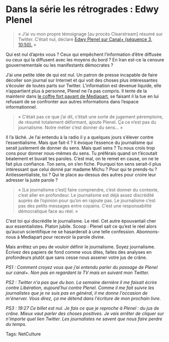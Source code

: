# Dans la série les rétrogrades : Edwy Plenel

> « J’ai vu mon propre témoignage \[au procès Clearstream\] résumé sur Twitter. C’était nul, déclare [Edwy Plenel sur Canal+ (séquence 3, 10:50).](http://www.canalplus.fr/tous-les-programmes/les-emissions/pid2244-c-p-edition-speciale.html) »

<span id="more-10976"></span>

Qui est nul d’après vous ? Ceux qui empêchent l’information d’être diffusée ou ceux qui la diffusent avec les moyens du bord ? En Iran est-ce la censure gouvernementale ou les manifestants démocrates ?

J’ai une petite idée de qui est nul. Un patron de presse incapable de faire décoller son journal sur Internet et qui voit des choses plus intéressantes s’écouler de toutes parts sur Twitter. L’information est devenue liquide, elle n’appartient plus à personne, Plenel ne l’a pas compris. Il tente de la maintenir dans [le coffre fort payant de Mediapart](http://blog.tcrouzet.com/2008/06/01/mediapart-mort-ne/), se faisant il la tue en lui refusant de se confronter aux autres informations dans l’espace informationnel.

> « C’était pas ce que j’ai dit, c’était une sorte de jugement péremptoire, de résumé totalement déformant, ajoute Plenel. Ça ce n’est pas du journalisme. Notre métier c’est donner du sens… »

Il l’a lâché. Je l’ai entendu à la radio il y a quelques jours s’élever contre l’essentialisme. Mais que fait-il ? Il évoque l’essence du journalisme qui serait justement de donner du sens. Mais quel sens ? Tu nous crois trop cons pour donner nous-mêmes du sens. Tu préférais quand on t’écoutait béatement et buvait tes paroles. C’est mal, on te remet en cause, on ne te fait plus confiance. Ton sens, on s’en fiche. Pourquoi ton sens serait-il plus intéressant que celui donné par madame Michu ? Pour qui te prends-tu ? Antiessentialiste, toi ? Qui te place au-dessus des autres pour croire leur adresser la juste parole ?

> « \[Le journalisme c’est\] faire comprendre, c’est donner du contexte, c’est aller en profondeur. Le journalisme est déjà assez discrédité auprès de l’opinion pour qu’on en rajoute pas. Le journalisme c’est pas des petits messages entre copains. C’est une responsabilité démocratique face au réel. »

C’est toi qui discrédite le journalisme. Le réel. Cet autre épouvantail cher aux essentialistes. Platon jubile. Scoop : Plenel sait ce qu’est le réel alors qu’aucun scientifique ne se hasarderait à une telle confession. Abonnons-nous à Mediapart pour recevoir la parole divine.

Mais arrêtez un peu de vouloir définir le journalisme. Soyez journalisme. Écrivez des papiers de fond comme vous dites, faites des analyses en profondeurs plutôt que sans cesse nous assener votre jus de crâne.

*PS1 : Comment croyez vous que j’ai entendu parler du passage de Plenel sur canal+. Non pas en regardant la TV mais en suivant mon Twitter.*

*PS2 : Twitter n'a pas que du bon. La semaine dernière il me faisait écrire contre Libération, aujourd'hui contre Plenel. Comme il me fait suivre les journalistes que je ne suis pas en général, il me donne l'occasion de m'énerver. Vous direz, ça me détend dans l'écriture de mon prochain livre.*

*PS3 : 19:27 Ce billet est nul. Je fais ce que je reproche à Plenel : du jus de crâne. Mieux vaut parler des choses positives. Je vais arrêter de cliquer sur n'importe quel lien Twitter. Les journalistes ne savent que nous faire perdre du temps.*

Tags: NetCulture